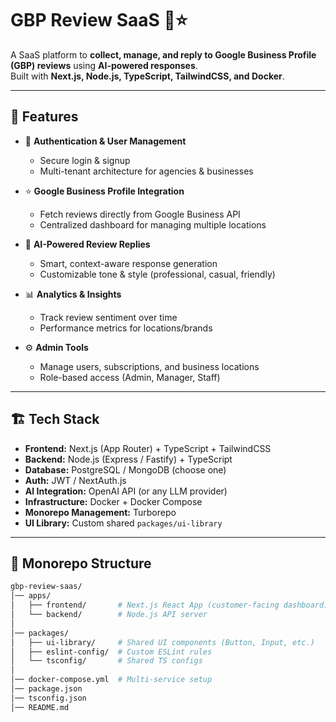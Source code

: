 # GBP Review SaaS 🏪⭐

A SaaS platform to **collect, manage, and reply to Google Business Profile (GBP) reviews** using **AI-powered responses**.  
Built with **Next.js, Node.js, TypeScript, TailwindCSS, and Docker**.

---

## 🚀 Features

- 🔑 **Authentication & User Management**
  - Secure login & signup
  - Multi-tenant architecture for agencies & businesses

- ⭐ **Google Business Profile Integration**
  - Fetch reviews directly from Google Business API
  - Centralized dashboard for managing multiple locations

- 🤖 **AI-Powered Review Replies**
  - Smart, context-aware response generation
  - Customizable tone & style (professional, casual, friendly)

- 📊 **Analytics & Insights**
  - Track review sentiment over time
  - Performance metrics for locations/brands

- ⚙️ **Admin Tools**
  - Manage users, subscriptions, and business locations
  - Role-based access (Admin, Manager, Staff)

---

## 🏗️ Tech Stack

- **Frontend:** Next.js (App Router) + TypeScript + TailwindCSS  
- **Backend:** Node.js (Express / Fastify) + TypeScript  
- **Database:** PostgreSQL / MongoDB (choose one)  
- **Auth:** JWT / NextAuth.js  
- **AI Integration:** OpenAI API (or any LLM provider)  
- **Infrastructure:** Docker + Docker Compose  
- **Monorepo Management:** Turborepo  
- **UI Library:** Custom shared `packages/ui-library`  

---

## 📂 Monorepo Structure

```bash
gbp-review-saas/
│── apps/
│   ├── frontend/       # Next.js React App (customer-facing dashboard)
│   └── backend/        # Node.js API server
│
│── packages/
│   ├── ui-library/     # Shared UI components (Button, Input, etc.)
│   ├── eslint-config/  # Custom ESLint rules
│   └── tsconfig/       # Shared TS configs
│
│── docker-compose.yml  # Multi-service setup
│── package.json
│── tsconfig.json
│── README.md
